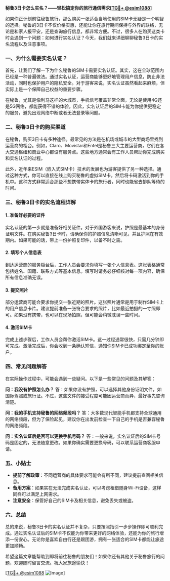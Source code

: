 **秘鲁3日卡怎么实名？——轻松搞定你的旅行通信需求[[TG💪+ @esim1088](https://t.me/s/esim1088)]**

如果你正计划前往秘鲁旅行，那么购买一张适合当地使用的SIM卡无疑是一个明智的选择。秘鲁的3日卡不仅价格实惠，还能让你在旅行期间保持与外界的联络，无论是和家人报平安，还是查询旅行信息，都非常方便。不过，很多人在购买这类卡时会遇到一个问题：如何进行实名认证？今天，我们就来详细聊聊秘鲁3日卡的实名流程以及注意事项。

### 一、为什么需要实名认证？

首先，让我们了解一下为什么秘鲁的SIM卡需要实名认证。其实，这在全球范围内已经是一种普遍做法。通过实名认证，运营商能够更好地管理用户信息，防止非法活动，同时也保护用户的隐私安全。对于游客来说，实名认证虽然看起来麻烦，但实际上是一个保障自己权益的重要步骤。

在秘鲁，尤其是像利马这样的大城市，手机信号覆盖非常全面，无论是使用4G还是5G网络，都能获得不错的体验。因此，实名认证后的SIM卡能为你提供更稳定的服务，避免出现网络中断或者无法登录等问题。

### 二、秘鲁3日卡的购买渠道

在秘鲁，购买3日卡有多种途径。最常见的方法是在机场或城市的大型商场里找到运营商的柜台。例如，Claro、Movistar和Entel是秘鲁三大主要运营商，它们在各大交通枢纽和商业中心都设有服务点。这些地方通常会有工作人员帮助你完成购买和实名认证的过程。

此外，近年来ESIM（嵌入式SIM卡）技术的发展也为游客提供了另一种选择。通过这种方式，你可以直接在线上购买秘鲁的虚拟SIM卡，然后将卡码激活到你的手机中。这种方式非常适合那些不想携带实体卡的旅行者，同时也能省去排队等待的时间。

### 三、秘鲁3日卡的实名流程详解

#### 1. 准备好必要的证件

实名认证的第一步就是准备好相关证件。对于外国游客来说，护照是最基本的身份证明文件。在购买秘鲁3日卡时，请确保你的护照信息清晰可见，并且护照在有效期内。如果可能的话，带上一份护照复印件，以备不时之需。

#### 2. 填写个人信息表

到达运营商的服务柜台后，工作人员会要求你填写一张个人信息表。这张表格通常包括姓名、国籍、联系方式等基本信息。填写时请务必仔细核对每一项内容，确保所有信息准确无误。

#### 3. 提交照片

部分运营商可能会要求你提交一张近期的照片。这张照片通常是用于制作SIM卡上的用户信息卡片。建议提前准备一张符合要求的照片，比如最近拍摄的一寸照即可。如果没有携带，也可以在现场拍照，但可能会稍微耽误一些时间。

#### 4. 激活SIM卡

完成上述步骤后，工作人员会帮你激活SIM卡。这一过程通常很快，只需几分钟即可完成。激活完成后，你会收到一条确认短信，通知你SIM卡已成功绑定至你的账户。

### 四、常见问题解答

在实际操作过程中，可能会遇到一些疑问。以下是一些常见的问题及其解答：

**问：我没有护照怎么办？**
答：如果你没有护照，可以选择其他身份证明文件，如国际驾照或旅行证。不过，这些文件的接受程度可能因运营商而异，最好事先咨询清楚。

**问：我的手机支持秘鲁的网络频段吗？**
答：大多数现代智能手机都支持全球通用的网络频段，但为了保险起见，建议你在出发前检查一下自己的手机是否兼容秘鲁的网络频段。

**问：实名认证后是否可以更换手机号码？**
答：一般来说，实名认证后的SIM卡号码是固定的，无法随意更改。如果你确实需要更换号码，可以联系运营商客服申请。

### 五、小贴士

- **提前了解政策**：不同运营商的具体要求可能会有所不同，建议提前查阅相关信息。
- **备用方案**：如果实在无法完成实名认证，可以考虑租借随身Wi-Fi设备，这样同样可以满足上网需求。
- **注意安全**：保管好自己的SIM卡及相关信息，避免丢失或被盗。

### 六、总结

总的来说，秘鲁3日卡的实名认证并不复杂，只要按照指引一步步操作即可顺利完成。通过实名认证后的SIM卡不仅能为你带来更好的网络体验，还能为你的旅行增添一份安心。无论你是喜欢自由行还是跟团游，拥有一张适合的SIM卡都能让旅途更加顺畅。

希望这篇文章能帮助到即将前往秘鲁的朋友们！如果你还有其他关于秘鲁旅行的问题，欢迎随时留言交流。祝大家旅途愉快！

[[TG💪+ @esim1088](https://t.me/s/esim1088) ![Image](https://i.postimg.cc/4NQfJmqS/Snipaste-2025-05-13-00-14-12.png)]